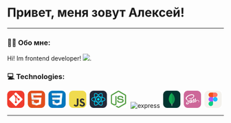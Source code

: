 # Привет, меня зовут Алексей!

---

### :man_technologist: Обо мне:

Hi!
Im frontend developer!
<img src="https://media.giphy.com/media/WUlplcMpOCEmTGBtBW/giphy.gif" width="30px">.

### 💻 Technologies:

<div>
  <img src="./assets/icons/git.svg" title="git" alt="git" width="40" height="40"/>&nbsp
  <img src="./assets/icons/html.svg" title="html5" alt="html5" width="40" height="40"/>&nbsp
  <img src="./assets/icons/css.svg" title="css" alt="css" width="40" height="40"/>&nbsp
  <img src="./assets/icons/JavaScript.svg" title="javascript" alt="javascript" width="40" height="40"/>&nbsp
  <img src="./assets/icons/react.svg" title="react" alt="react" width="40" height="40"/>&nbsp
  <img src="./assets/icons/nodejs.svg" title="nodejs" alt="nodejs" width="40" height="40"/>&nbsp
  <img src="./assets/icons/express.svg" title="express" alt="express" width="40" height="40"/>&nbsp
  <img src="./assets/icons/mongodb.svg" title="mongodb" alt="mongodb" width="40" height="40"/>&nbsp
  <img src="./assets/icons/sass.svg" title="sass/scss" alt="sass/scss" width="40" height="40"/>&nbsp;
  <img src="./assets/icons/figma.svg" title="figma" alt="figma" width="40" height="40"/>&nbsp;
</div>

---

<!-- ### ⚙️ GitHub статистика:

<table>
  <tr>
    <td>
      <img align="left" src="http://github-readme-streak-stats.herokuapp.com?user=MaDKnighT404&theme=dark&background=000000" alt="webDev's Github stats" />
    </td>
    <td>
      <img height="195px" align="right" alt="webDev's Github Languages" src="https://github-readme-stats-sigma-five.vercel.app/api/top-langs/?username=MaDKnighT404&layout=compact&theme=vision-friendly-dark" />
    </td>
  </tr>
</table> -->
